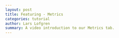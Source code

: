 ```yaml
---
layout: post
title: Featuring - Metrics
categories: tutorial
author: Lars Lofgren
summary: A video introduction to our Metrics tab.
---
```

<div id="wistia_d091892948" class="wistia-embed" data-video-width="640" data-video-height="400">&nbsp;</div>
<!-- <div id="wistia_d091892948" style="width:640px;height:400px;" data-video-width="640" data-video-height="400">&nbsp;</div> -->
<script charset="ISO-8859-1" src="http://fast.wistia.com/static/E-v1.js">
	
</script>

<script>

/** 
 * Helper function for loading KM trackable videos.
 * 
 * id     - The Wistia video ID
 * width  - The player width
 * height - The player height
 * name   - The name of the video. This can be anything and
    will be appended to the event logged in KM.
 */

function loadKMTrackableVideo (id, width, height, name) {
	wistiaEmbed = Wistia.embed(id, {
	  videoWidth: width,
	  videoHeight: height,
	  controlsVisibleOnLoad: true
	});

	// Begin binding KISSmetrics tracking
	wistiaEmbed.bind("play", function() {
		_kmq.push(['record', 'Played video - ' + name]);
	});

	wistiaEmbed.bind("pause", function() {
		_kmq.push(['record', 'Paused video - ' + name]);
	});

	wistiaEmbed.bind("end", function() {
		_kmq.push(['record', 'Finished video - ' + name]);
	});

}

loadKMTrackableVideo("d091892948", 640, 400, "Blank Slate: Metrics");
</script>